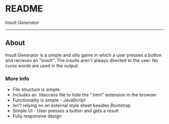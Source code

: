 # README

*Insult Generator*
___

## About

Insult Generator is a simple and silly game in which a user presses a button and recieves an "insult". The insults aren't always directed to the user. 
No curse words are used in the output.

### More Info
* File structure is simple.
* Includes an .htaccess file to hide the ".html" extension in the browser
* Functionality is simple - JavaScript
* Isn't relying on an external style sheet besides Bootstrap
* Simple UI - User presses a button and gets a result
* Fully responsive design
